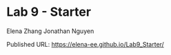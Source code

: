 # Lab 9 - Starter

Elena Zhang
Jonathan Nguyen

Published URL:
https://elena-ee.github.io/Lab9_Starter/